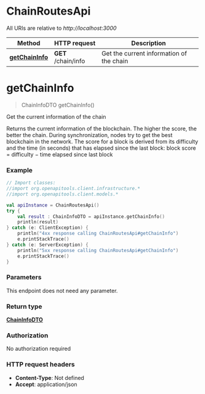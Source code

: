 # ChainRoutesApi

All URIs are relative to *http://localhost:3000*

Method | HTTP request | Description
------------- | ------------- | -------------
[**getChainInfo**](ChainRoutesApi.md#getChainInfo) | **GET** /chain/info | Get the current information of the chain


<a id="getChainInfo"></a>
# **getChainInfo**
> ChainInfoDTO getChainInfo()

Get the current information of the chain

Returns the current information of the blockchain.  The higher the score, the better the chain. During synchronization, nodes try to get the best blockchain in the network.  The score for a block is derived from its difficulty and the time (in seconds) that has elapsed since the last block:      block score &#x3D; difficulty − time elapsed since last block 

### Example
```kotlin
// Import classes:
//import org.openapitools.client.infrastructure.*
//import org.openapitools.client.models.*

val apiInstance = ChainRoutesApi()
try {
    val result : ChainInfoDTO = apiInstance.getChainInfo()
    println(result)
} catch (e: ClientException) {
    println("4xx response calling ChainRoutesApi#getChainInfo")
    e.printStackTrace()
} catch (e: ServerException) {
    println("5xx response calling ChainRoutesApi#getChainInfo")
    e.printStackTrace()
}
```

### Parameters
This endpoint does not need any parameter.

### Return type

[**ChainInfoDTO**](ChainInfoDTO.md)

### Authorization

No authorization required

### HTTP request headers

 - **Content-Type**: Not defined
 - **Accept**: application/json

